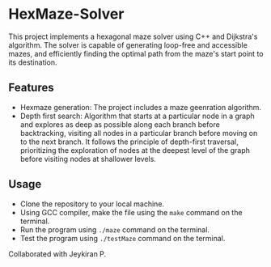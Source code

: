 # HexMaze-Solver

This project implements a hexagonal maze solver using C++ and Dijkstra's algorithm. The solver is capable of generating loop-free and accessible mazes, and efficiently finding the optimal path from the maze's start point to its destination.

## Features
- Hexmaze generation: The project includes a maze geenration algorithm.
- Depth first search: Algorithm that starts at a particular node in a graph and explores as deep as possible along each branch before backtracking, visiting all nodes in a particular branch before moving on to the next branch. It follows the principle of depth-first traversal, prioritizing the exploration of nodes at the deepest level of the graph before visiting nodes at shallower levels. 

## Usage
- Clone the repository to your local machine.
- Using GCC compiler, make the file using the `make` command on the terminal.
- Run the program using `./maze` command on the terminal. 
- Test the program using `./testMaze` command on the terminal. 

Collaborated with Jeykiran P.

